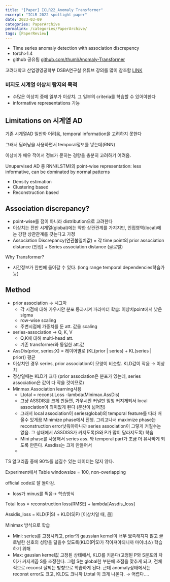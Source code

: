 ```yaml
---
title: "[Paper] ICLR22_Anomaly Transformer"
excerpt: "ICLR 2022 spotlight paper"
date: 2023-03-09
categories: PaperArchive
permalink: /categories/PaperArchive/
tags: [PaperReview]
---
```


- Time series anomaly detection with association discrepency
- torch>1.4 
- github 공유됨 [github.com/thuml/Anomaly-Transformer](github.com/thuml/Anomaly-Transformer)

고려대학교 산업경영공학부 DSBA연구실 유튜브 강의를 많이 참조함 [LINK](https://www.youtube.com/watch?v=C3dphckvyn0&ab_channel=%EA%B3%A0%EB%A0%A4%EB%8C%80%ED%95%99%EA%B5%90%EC%82%B0%EC%97%85%EA%B2%BD%EC%98%81%EA%B3%B5%ED%95%99%EB%B6%80DSBA%EC%97%B0%EA%B5%AC%EC%8B%A4)

### 비지도 시계열 이상치 탐지의 목적

- 수많은 이상치 중에 일부가 이상치. 그 일부의 criteria를 학습할 수 있어야한다
- informative representations 가능

## Limitations on 시계열 AD

기존 시계열AD 일반화 어려움, temporal information을 고려하지 못한다  

그래서 딥러닝을 사용하면서 temporal정보를 넣는데(RNN)  

이상치가 매우 적어서 정보가 묻히는 경향을 충분히 고려하기 어려움. 

Unupervised AD 중 RNN(LSTM)의 point-wise representation: less informative, can be dominated by normal patterns

- Density estimation
- Clustering based
- Reconstruction based

## Association discrepancy?

- point-wise를 점이 아니라 distribution으로 고려한다
- 이상치는 전반 시계열(global)에는 약한 상관관계를 가지지만, 인접영역(local)에는 강한 상관관계를 갖는다고 가정
- Association Discrepancy(연관불일치값) = 각 time point의 prior association distance (인접) + Series association distance (글로벌)

Why Transformer?

- 시간정보가 한번에 들어갈 수 있다. (long range temporal dependencies학습가능)

## Method

- prior association → 시그마
    - 각 시점에 대해 가우시안 분포 통과시켜 파라미터 학습: 이상치point에서 낮은 sigma
    - row-wise scaling
    - 주변시점에 가중치를 둔 att. 값을 scaling
- series-association → Q, K, V
    - Q,K에 대해 multi-head att.
    - 기존 transformer와 동일한 att.값
- AssDis(prior, series;X) = 레이어별로 (KL(prior | series) + KL(series | prior)) 평균
- 이상치인 경우 series, prior association이 모양이 비슷함. KLD값이 작음 → 이상치
- 정상일때는 KLD가 크다 (prior association은 분포가 있는데, series association은 값이 다 작을 것이므로)
- Minmax Association learning사용
    - Ltotal = reconst.Loss -lambda(Minimax.AssDis)
    - 그냥 ASSDIS를 크게 만들면, 가우시안 커널만 엄청 커지게되서 local association이 의미없게 된다 (분산이 넓어짐)
    - 그래서 local association이 series(global)의 temporal feature를 따라 배울수 있게끔 Minimize phase에서 진행. 그리고나서 maximize phase는 reconstruction error낮춰야하니까 series association이 그렇게 커질수는 없음. 그 상태에서 ASSDISS가 커지도록(S와 P가 많이 달라지도록) 학습
    - Mini phase를 사용해서 series ass. 와 temporal part가 조금 더 유사하게 되도록 만든다. Assdiss는 크게 만들어서
    - 

TS 알고리즘 중에 90%를 넘길수 있는 데이터는 많지 않다. 

Experiment에서 Table windowsize = 100, non-overlapping

official code로 잘 돌아감. 

- loss가 minus를 찍음→ 학습방식

Total loss = reconstruction loss(RMSE) + lambda[Assdis_loss]

Assidis_loss = KLD(P|S) + KLD(S|P) [이상치일 때, 큼]

Minimax 방식으로 학습

- Mini: series를 고정시키고, prior의 gaussian kernel이 너무 뾰족해지지 않고 글로벌한 신호의 성향을 닮을수 있도록(KLD(P|S)가 작아져야되니까 마이너스) 학습하기 위해
- Max: gausian kernel값 고정된 상태에서, KLD를 키운다(고정된 P와 S분포의 차이가 커지게끔 S를 조정한다. 그럼 S는 global한 부분에 초점을 맞추게 되고, 전체적으로 reconst 잘되는 방향으로 학습하게 된다. 근데 anomaly상태에서는 reconst error도 크고, KLD도 크니까 Ltotal 이 크게 나온다.  → 어렵다….
